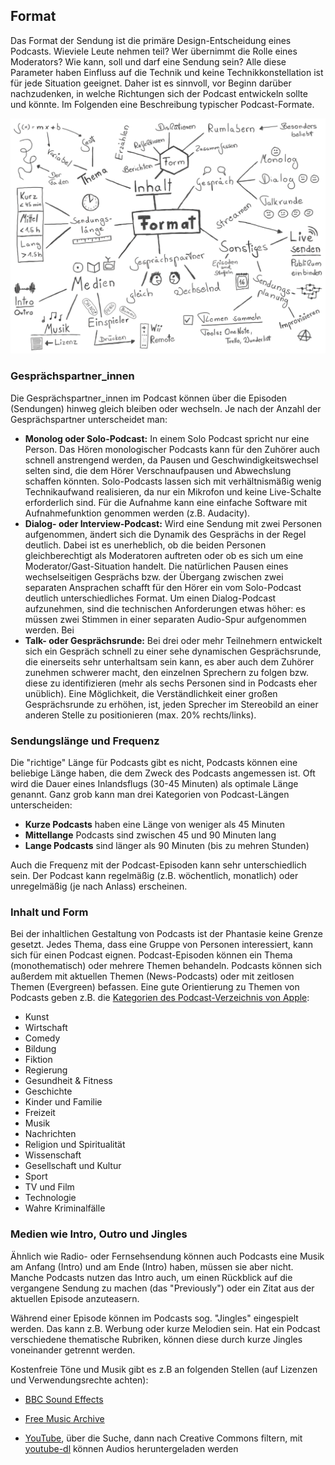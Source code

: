 ## Format

Das Format der Sendung ist die primäre Design-Entscheidung eines Podcasts. Wieviele Leute nehmen teil? Wer übernimmt die Rolle eines Moderators? Wie kann, soll und darf eine Sendung sein? Alle diese Parameter haben Einfluss auf die Technik und keine Technikkonstellation ist für jede Situation geeignet. Daher ist es sinnvoll, vor Beginn darüber nachzudenken, in welche Richtungen sich der Podcast entwickeln sollte und könnte. Im Folgenden eine Beschreibung typischer Podcast-Formate.

![Originalbild: Marco Hitschler auf zirkusliebe.de, CC BY, <https://www.unmus.de/podcast-in-a-nutshell/>](images/1200px-Zirkusliebe-cc-by-podcast-in-a-nutshell-format.png)

### Gesprächspartner_innen

Die Gesprächspartner_innen im Podcast können über die Episoden (Sendungen) hinweg gleich bleiben oder wechseln. Je nach der Anzahl der Gesprächspartner unterscheidet man:

* **Monolog oder Solo-Podcast:** In einem Solo Podcast spricht nur eine Person. Das Hören monologischer Podcasts kann für den Zuhörer auch schnell anstrengend werden, da Pausen und Geschwindigkeitswechsel selten sind, die dem Hörer Verschnaufpausen und Abwechslung schaffen könnten. Solo-Podcasts lassen sich mit verhältnismäßig wenig Technikaufwand realisieren, da nur ein Mikrofon und keine Live-Schalte erforderlich sind. Für die Aufnahme kann eine einfache Software mit Aufnahmefunktion genommen werden (z.B. Audacity).
* **Dialog- oder Interview-Podcast:** Wird eine Sendung mit zwei Personen aufgenommen, ändert sich die Dynamik des Gesprächs in der Regel deutlich. Dabei ist es unerheblich, ob die beiden Personen gleichberechtigt als Moderatoren auftreten oder ob es sich um eine Moderator/Gast-Situation handelt. Die natürlichen Pausen eines wechselseitigen Gesprächs bzw. der Übergang zwischen zwei separaten Ansprachen schafft für den Hörer ein vom Solo-Podcast deutlich unterschiedliches Format. Um einen Dialog-Podcast aufzunehmen, sind die technischen Anforderungen etwas höher: es müssen zwei Stimmen in einer separaten Audio-Spur aufgenommen werden. Bei  
* **Talk- oder Gesprächsrunde:** Bei drei oder mehr Teilnehmern entwickelt sich ein Gespräch schnell zu einer sehe dynamischen Gesprächsrunde, die einerseits sehr unterhaltsam sein kann, es aber auch dem Zuhörer zunehmen schwerer macht, den einzelnen Sprechern zu folgen bzw. diese zu identifizieren (mehr als sechs Personen sind in Podcasts eher unüblich). Eine Möglichkeit, die Verständlichkeit einer großen Gesprächsrunde zu erhöhen, ist, jeden Sprecher im Stereobild an einer anderen Stelle zu positionieren (max. 20% rechts/links). 

### Sendungslänge und Frequenz

Die "richtige" Länge für Podcasts gibt es nicht, Podcasts können eine beliebige Länge haben, die dem Zweck des Podcasts angemessen ist. Oft wird die Dauer eines Inlandsflugs (30-45 Minuten) als optimale Länge genannt. Ganz grob kann man drei Kategorien von Podcast-Längen unterscheiden:

* **Kurze Podcasts** haben eine Länge von weniger als 45 Minuten
* **Mittellange** Podcasts sind zwischen 45 und 90 Minuten lang
* **Lange Podcasts** sind länger als 90 Minuten (bis zu mehren Stunden)

Auch die Frequenz mit der Podcast-Episoden kann sehr unterschiedlich sein. Der Podcast kann regelmäßig (z.B. wöchentlich, monatlich) oder unregelmäßig (je nach Anlass) erscheinen.

### Inhalt und Form

Bei der inhaltlichen Gestaltung von Podcasts ist der Phantasie keine Grenze gesetzt. Jedes Thema, dass eine Gruppe von Personen interessiert, kann sich für einen Podcast eignen. Podcast-Episoden können ein Thema (monothematisch) oder mehrere Themen behandeln. Podcasts können sich außerdem mit aktuellen Themen (News-Podcasts) oder mit zeitlosen Themen (Evergreen) befassen. Eine gute Orientierung zu Themen von Podcasts geben z.B. die [Kategorien des Podcast-Verzeichnis von Apple](https://podcasters.apple.com/de-de/support/1691-apple-podcasts-categories):

* Kunst
* Wirtschaft
* Comedy
* Bildung
* Fiktion
* Regierung
* Gesundheit & Fitness
* Geschichte
* Kinder und Familie
* Freizeit
* Musik
* Nachrichten
* Religion und Spiritualität
* Wissenschaft
* Gesellschaft und Kultur
* Sport
* TV und Film
* Technologie
* Wahre Kriminalfälle

### Medien wie Intro, Outro und Jingles

Ähnlich wie Radio- oder Fernsehsendung können auch Podcasts eine Musik am Anfang (Intro) und am Ende (Intro) haben, müssen sie aber nicht. Manche Podcasts nutzen das Intro auch, um einen Rückblick auf die vergangene Sendung zu machen (das "Previously") oder ein Zitat aus der aktuellen Episode anzuteasern.

Während einer Episode können im Podcasts sog. "Jingles" eingespielt werden. Das kann z.B. Werbung oder kurze Melodien sein. Hat ein Podcast verschiedene thematische Rubriken, können diese durch kurze Jingles voneinander getrennt werden.

Kostenfreie Töne und Musik gibt es z.B an folgenden Stellen (auf Lizenzen und Verwendungsrechte achten):

- [BBC Sound Effects](https://sound-effects.bbcrewind.co.uk)

- [Free Music Archive](https://freemusicarchive.org/home)

- [YouTube](https://youtube.com), über die Suche, dann nach Creative Commons filtern, mit [youtube-dl](https://youtube-dl.org/) können Audios heruntergeladen werden